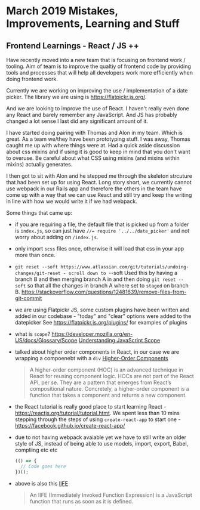 # March 2019 Mistakes, Improvements, Learning and Stuff

## Frontend Learnings - React / JS ++
Have recently moved into a new team that is focusing on frontend work / tooling. Aim of team is to improve the qualtiy of frontend code by providing tools and processes that will help all developers work more efficiently when doing frontend work.
<!-- TODO: add link when made public -->

Currently we are working on improving the use / implementation of a date picker. The library we are using is https://flatpickr.js.org/.

<!-- TODO: add link / more info once things are public, checked okay to -->
And we are looking to improve the use of React. I haven't really even done any React and barely remember any JavaScript. And JS has probably changed a lot sense I last did any significant amount of it.

I have started doing pairing with Thomas and Alon in my team. Which is great. As a team we/they have been prototyping stuff. I was away, Thomas caught me up with where things were at. Had a quick aside discussion about css mixins and if using it is good to keep in mind that you don't want to overuse. Be careful about what CSS using mixins (and mixins within mixins) actually generates.

I then got to sit with Alon and he stepped me through the skeleton strcuture that had been set up for using React. Long story short, we currently cannot use webpack in our Rails app and therefore the others in the team have come up with a way that we can use React and still try and keep the writing in line with how we would write it if we had webpack.

Some things that came up:

- if you are requiring a file, the default file that is picked up from a folder is `index.js`, so can just have `//= require '../../date_picker'` and not worry about adding on `/index.js`.

- only import `scss` files once, otherwise it will load that css in your app more than once.

- `git reset --soft
  https://www.atlassian.com/git/tutorials/undoing-changes/git-reset - scroll down to `--soft
  Used this by having a branch B and then merging branch A in and then doing `git reset --soft` so that all the changes in branch A where set to `staged` on branch B.
  https://stackoverflow.com/questions/12481639/remove-files-from-git-commit

- we are using Flatpickr JS, some custom plugins have been written and added in our codebase - "today" and "clear" options were added to the datepicker
  See https://flatpickr.js.org/plugins/ for examples of plugins

- what is `scope`?
  https://developer.mozilla.org/en-US/docs/Glossary/Scope
  [Understanding JavaScript Scope](https://scotch.io/tutorials/understanding-scope-in-javascript)

- talked about higher order components in React, in our case we are wrapping a compoenebt with a `div`
  [Higher-Order Components](https://reactjs.org/docs/higher-order-components.html)
  >A higher-order component (HOC) is an advanced technique in React for reusing component logic. HOCs are not part of the React API, per se. They are a pattern that emerges from React’s compositional nature.
  >Concretely, a higher-order component is a function that takes a component and returns a new component.

- the React tutorial is really good place to start learning React - https://reactjs.org/tutorial/tutorial.htmt.
  We spent less than 10 mins stepping through the steps of using `create-react-app` to start one - https://facebook.github.io/create-react-app/

- due to not having webpack avaiable yet we have to still write an older style of JS, instead of being able to use models, import, export, Babel, compliing etc etc

    ```js
    (() => {
      // Code goes here
    })();
    ```
- above is also this
  [IIFE](https://developer.mozilla.org/en-US/docs/Glossary/IIFE)
  >An IIFE (Immediately Invoked Function Expression) is a JavaScript function that runs as soon as it is defined.
